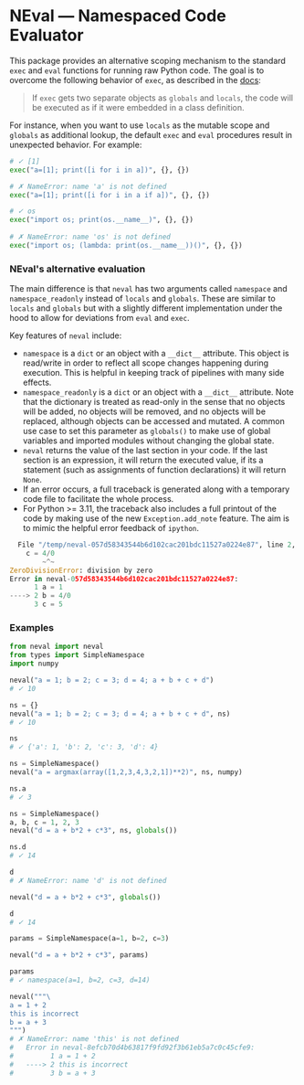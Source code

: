 # NEval — Namespaced Code Evaluator

This package provides an alternative scoping mechanism
to the standard `exec` and `eval` functions for running raw Python code. 
The goal is to overcome the following behavior of `exec`, as described
in the [docs](https://docs.python.org/3/library/functions.html#exec): 
> If `exec` gets two separate objects as `globals` and `locals`, the code will
> be executed as if it were embedded in a class definition.

For instance, when you want to use `locals` as the mutable scope and 
`globals` as additional lookup, the default `exec` and `eval` procedures
result in unexpected behavior. For example:

```python
# ✓ [1]
exec("a=[1]; print([i for i in a])", {}, {})

# ✗ NameError: name 'a' is not defined
exec("a=[1]; print([i for i in a if a])", {}, {})

# ✓ os
exec("import os; print(os.__name__)", {}, {})
 
# ✗ NameError: name 'os' is not defined
exec("import os; (lambda: print(os.__name__))()", {}, {})
```
 

### NEval's alternative evaluation

The main difference is that `neval` has two arguments called `namespace` 
and `namespace_readonly` instead of `locals` and `globals`. These are similar
to `locals` and `globals` but with a slightly different implementation under 
the hood to allow for deviations from `eval` and `exec`.

Key features of `neval` include:
- `namespace` is a `dict` or an object with a `__dict__` attribute. This object is  
      read/write in order to reflect all scope changes happening during execution.
      This is helpful in keeping track of pipelines with many side effects.
- `namespace_readonly` is a `dict` or an object with a `__dict__` attribute. Note
      that the dictionary is treated as read-only in the sense that no objects
      will be added, no objects will be removed, and no objects will be replaced,
      although objects can be accessed and mutated. A common use case to set this 
      parameter as `globals()` to make use of global variables and imported modules
      without changing the global state.
- `neval` returns the value of the last section in your code. If the last section is
      an expression, it will return the executed value, if its a statement (such as
      assignments of function declarations) it will return `None`.
- If an error occurs, a full traceback is generated along with a temporary code file
      to facilitate the whole process.
- For Python >= 3.11, the traceback also includes a full printout of the code by making
     use of the new `Exception.add_note` feature. The aim is to mimic the helpful error
     feedback of `ipython`.
```python
  File "/temp/neval-057d58343544b6d102cac201bdc11527a0224e87", line 2, in <module>
    c = 4/0
        ~^~
ZeroDivisionError: division by zero
Error in neval-057d58343544b6d102cac201bdc11527a0224e87:
      1 a = 1
----> 2 b = 4/0
      3 c = 5
```


### Examples

```python
from neval import neval
from types import SimpleNamespace
import numpy

neval("a = 1; b = 2; c = 3; d = 4; a + b + c + d")
# ✓ 10

ns = {}
neval("a = 1; b = 2; c = 3; d = 4; a + b + c + d", ns)
# ✓ 10

ns
# ✓ {'a': 1, 'b': 2, 'c': 3, 'd': 4}

ns = SimpleNamespace()
neval("a = argmax(array([1,2,3,4,3,2,1])**2)", ns, numpy)

ns.a
# ✓ 3

ns = SimpleNamespace()
a, b, c = 1, 2, 3
neval("d = a + b*2 + c*3", ns, globals())

ns.d
# ✓ 14

d
# ✗ NameError: name 'd' is not defined

neval("d = a + b*2 + c*3", globals())

d
# ✓ 14

params = SimpleNamespace(a=1, b=2, c=3)

neval("d = a + b*2 + c*3", params)

params
# ✓ namespace(a=1, b=2, c=3, d=14)

neval("""\
a = 1 + 2
this is incorrect
b = a + 3
""")
# ✗ NameError: name 'this' is not defined
#   Error in neval-8efcb70d4b63817f9fd92f3b61eb5a7c0c45cfe9:
#         1 a = 1 + 2
#   ----> 2 this is incorrect
#         3 b = a + 3

```

